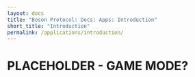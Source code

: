 ```yaml
---
layout: docs
title: "Boson Protocol: Docs: Apps: Introduction"
short_title: "Introduction"
permalink: /applications/introduction/
---
```


# PLACEHOLDER - GAME MODE?
